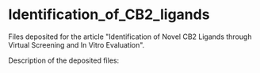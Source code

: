 # Identification_of_CB2_ligands
Files deposited for the article "Identification of Novel CB2 Ligands through Virtual Screening and In Vitro Evaluation".

Description of the deposited files:
